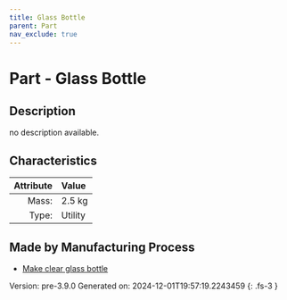```yaml
---
title: Glass Bottle
parent: Part
nav_exclude: true
---
```

# Part - Glass Bottle

## Description
no description available.

## Characteristics

| Attribute      | Value |
|--------:|:------|
|Mass:|2.5 kg|
|Type:|Utility|

## Made by Manufacturing Process

- [Make clear glass bottle](../process/make-clear-glass-bottle.html)



Version: pre-3.9.0 Generated on: 2024-12-01T19:57:19.2243459
{: .fs-3 }

